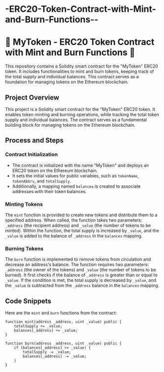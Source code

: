 # -ERC20-Token-Contract-with-Mint-and-Burn-Functions--
# 🌟 MyToken - ERC20 Token Contract with Mint and Burn Functions 🌟

This repository contains a Solidity smart contract for the "MyToken" ERC20 token. It includes functionalities to mint and burn tokens, keeping track of the total supply and individual balances. This contract serves as a foundation for managing tokens on the Ethereum blockchain.

## Project Overview

This project is a Solidity smart contract for the "MyToken" ERC20 token. It enables token minting and burning operations, while tracking the total token supply and individual balances. The contract serves as a fundamental building block for managing tokens on the Ethereum blockchain.

## Process and Steps

### Contract Initialization

- The contract is initialized with the name "MyToken" and deploys an ERC20 token on the Ethereum blockchain.
- It sets the initial values for public variables, such as `tokenName`, `tokenAbbrv`, and `totalSupply`.
- Additionally, a mapping named `balances` is created to associate addresses with their token balances.

### Minting Tokens

The `mint` function is provided to create new tokens and distribute them to a specified address. When called, the function takes two parameters: `_address` (the recipient address) and `_value` (the number of tokens to be minted). Within the function, the total supply is increased by `_value`, and the `_value` is added to the balance of `_address` in the `balances` mapping.

### Burning Tokens

The `burn` function is implemented to remove tokens from circulation and decrease an address's balance. The function requires two parameters: `_address` (the owner of the tokens) and `_value` (the number of tokens to be burned). It first checks if the balance of `_address` is greater than or equal to `_value`. If the condition is met, the total supply is decreased by `_value`, and the `_value` is subtracted from the `_address` balance in the `balances` mapping.

## Code Snippets

Here are the `mint` and `burn` functions from the contract:

```solidity
function mint(address _address, uint _value) public {
    totalSupply += _value;
    balances[_address] += _value;
}

function burn(address _address, uint _value) public {
    if (balances[_address] >= _value) {
        totalSupply -= _value;
        balances[_address] -= _value;
    }
}
